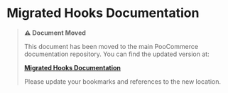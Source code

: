 # Migrated Hooks Documentation

> **⚠️ Document Moved**
> 
> This document has been moved to the main PooCommerce documentation repository. You can find the updated version at:
> 
> **[Migrated Hooks Documentation](https://github.com/poocommerce/poocommerce/tree/trunk/docs/block-development/reference/hooks/migrated-hooks.md)**
> 
> Please update your bookmarks and references to the new location.
